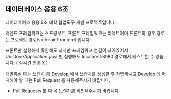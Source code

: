 ## 데이터베이스 응용 6조

데이터베이스 응용 6조 대학 협업도구 개발 프로젝트입니다.

백엔드 프레임워크는 스프링부트, 프론트 프레임워크는 리액트이며 프론트의 경우 경로는 프로젝트 경로/src/main/frontend 입니다

프론트만 실행해서 확인해도 되지만 프레임워크 연결이 되어있어서 UnistoneApplication.java 만 실행해도 localhost:8080 경로에서 테스트할 수 있습니다. ( 실시간 변경 X )

개발하실 때는 브랜치 중 Develop 에서 브랜치를 생성한 후 작업하시고 Develop 에 머지해야 할 때는 Pull Request 를 사용해주시기 바랍니다. 

* Pull Requests 할 때 꼭 브랜치를 확인해주시기 바랍니다.
